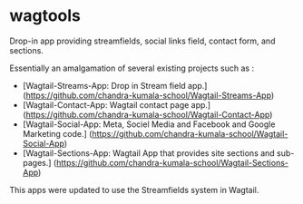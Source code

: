 # wagtools
Drop-in app providing streamfields, social links field, contact form, and sections.




Essentially an amalgamation of several existing projects such as :

- [Wagtail-Streams-App: Drop in Stream field app.] (https://github.com/chandra-kumala-school/Wagtail-Streams-App)
- [Wagtail-Contact-App: Wagtail contact page app.] (https://github.com/chandra-kumala-school/Wagtail-Contact-App)
- [Wagtail-Social-App: Meta, Sociel Media and Facebook and Google Marketing code.] (https://github.com/chandra-kumala-school/Wagtail-Social-App)
- [Wagtail-Sections-App: Wagtail App that provides site sections and sub-pages.] (https://github.com/chandra-kumala-school/Wagtail-Sections-App)

This apps were updated to use the Streamfields system in Wagtail.
